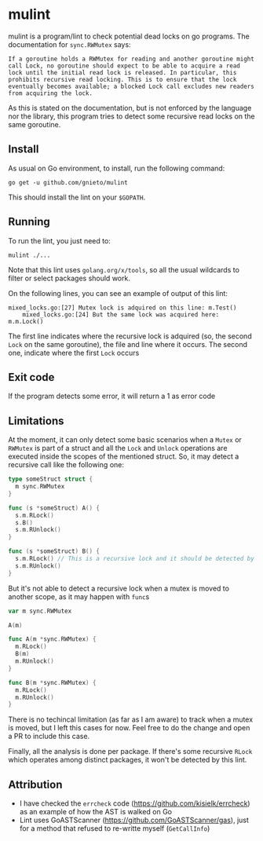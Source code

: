 # mulint

mulint is a program/lint to check potential dead locks on go programs. The documentation for `sync.RWMutex` says:

```
If a goroutine holds a RWMutex for reading and another goroutine might call Lock, no goroutine should expect to be able to acquire a read lock until the initial read lock is released. In particular, this prohibits recursive read locking. This is to ensure that the lock eventually becomes available; a blocked Lock call excludes new readers from acquiring the lock.
```

As this is stated on the documentation, but is not enforced by the language nor the library, this program tries to detect some recursive read locks on the same goroutine.

## Install

As usual on Go environment, to install, run the following command:

```
go get -u github.com/gnieto/mulint
```

This should install the lint on your `$GOPATH`.

## Running

To run the lint, you just need to:

```
mulint ./...
```

Note that this lint uses `golang.org/x/tools`, so all the usual wildcards to filter or select packages should work.

On the following lines, you can see an example of output of this lint:

```
mixed_locks.go:[27] Mutex lock is adquired on this line: m.Test()
	mixed_locks.go:[24] But the same lock was acquired here: m.m.Lock()
```

The first line indicates where the recursive lock is adquired (so, the second `Lock` on the same goroutine), the file and line where it occurs. The second one, indicate where the first `Lock` occurs

## Exit code

If the program detects some error, it will return a 1 as error code

## Limitations

At the moment, it can only detect some basic scenarios when a `Mutex` or `RWMutex` is part of a struct and all the `Lock` and `Unlock` operations are executed inside the scopes of the mentioned struct.
So, it may detect a recursive call like the following one:

```go
type someStruct struct {
  m sync.RWMutex
}

func (s *someStruct) A() {
  s.m.RLock()
  s.B()
  s.m.RUnlock()
}

func (s *someStruct) B() {
  s.m.RLock() // This is a recursive lock and it should be detected by this tool
  s.m.RUnlock()
}
```

But it's not able to detect a recursive lock when a mutex is moved to another scope, as it may happen with `func`s

```go
var m sync.RWMutex

A(m)

func A(m *sync.RWMutex) {
  m.RLock()
  B(m)
  m.RUnlock()
}

func B(m *sync.RWMutex) {
  m.RLock()
  m.RUnlock()
}
```

There is no techincal limitation (as far as I am aware) to track when a mutex is moved, but I left this cases for now. Feel free to do the change and open a PR to include this case.

Finally, all the analysis is done per package. If there's some recursive `RLock` which operates among distinct packages, it won't be detected by this lint.

## Attribution

- I have checked the `errcheck` code (https://github.com/kisielk/errcheck) as an example of how the AST is walked on Go
- Lint uses GoASTScanner (https://github.com/GoASTScanner/gas), just for a method that refused to re-writte myself (`GetCallInfo`)
